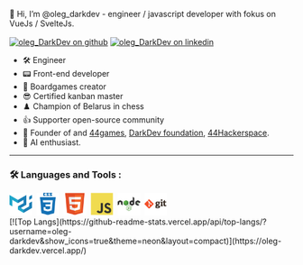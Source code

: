 👋 Hi, I’m @oleg_darkdev - engineer / javascript developer with fokus on VueJs / SvelteJs. 
<p align="start">
 <a href="https://github.com/oleg-darkdev" target="blank"><img align="center" src="https://cdn.simpleicons.org/github/black/white" alt="oleg_DarkDev on github" height="30" width="40" /></a>
 <a href="https://www.linkedin.com/in/oleg-darkdev" target="blank"><img align="center" src="https://cdn.simpleicons.org/linkedin/black/white" alt="oleg_DarkDev on linkedin" height="30" width="40" /></a>
</p>

 - 🛠 Engineer 
 - 📟 Front-end developer 
 - 🎲 Boardgames creator
 - 😎 Certified kanban master
 - ♟️ Сhampion of Belarus in chess
 - 👍 Supporter open-source community
 - 🤖 Founder of and [44games](https://44games.vercel.app/), [DarkDev foundation](https://darkdev-foundation.vercel.app/), [44Hackerspace](https://44fablab.vercel.app/).
 - 👀 AI enthusiast.


---

### :hammer_and_wrench: Languages and Tools :

<div>
  <img src="https://github.com/devicons/devicon/blob/master/icons/materialui/materialui-original.svg" title="Material UI" alt="Material UI" width="40" height="40"/>&nbsp;
  <img src="https://github.com/devicons/devicon/blob/master/icons/css3/css3-plain-wordmark.svg"  title="CSS3" alt="CSS" width="40" height="40"/>&nbsp;
  <img src="https://github.com/devicons/devicon/blob/master/icons/html5/html5-original.svg" title="HTML5" alt="HTML" width="40" height="40"/>&nbsp;
  <img src="https://github.com/devicons/devicon/blob/master/icons/javascript/javascript-original.svg" title="JavaScript" alt="JavaScript" width="40" height="40"/>&nbsp;
  <img src="https://github.com/devicons/devicon/blob/master/icons/nodejs/nodejs-original-wordmark.svg" title="NodeJS" alt="NodeJS" width="40" height="40"/>&nbsp;
  <img src="https://github.com/devicons/devicon/blob/master/icons/git/git-original-wordmark.svg" title="Git" **alt="Git" width="40" height="40"/>
</div>

<div>
[![Top Langs](https://github-readme-stats.vercel.app/api/top-langs/?username=oleg-darkdev&show_icons=true&theme=neon&layout=compact)](https://oleg-darkdev.vercel.app/)
</div>

